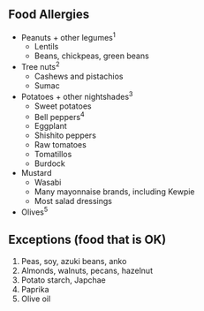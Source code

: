 ## Food Allergies

- Peanuts + other legumes<sup>1</sup>
  - Lentils
  - Beans, chickpeas, green beans
- Tree nuts<sup>2</sup>
  - Cashews and pistachios
  - Sumac
- Potatoes + other nightshades<sup>3</sup>
  - Sweet potatoes
  - Bell peppers<sup>4</sup>
  - Eggplant
  - Shishito peppers
  - Raw tomatoes
  - Tomatillos
  - Burdock
- Mustard
  - Wasabi
  - Many mayonnaise brands, including Kewpie
  - Most salad dressings
- Olives<sup>5</sup>

## Exceptions (food that is OK)

1. Peas, soy, azuki beans, anko
2. Almonds, walnuts, pecans, hazelnut
3. Potato starch, Japchae
4. Paprika
5. Olive oil
